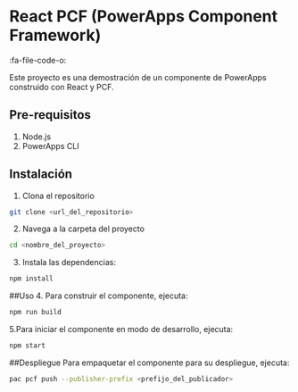 
# React PCF (PowerApps Component Framework)

:fa-file-code-o:

Este proyecto es una demostración de un componente de PowerApps construido con React y PCF.

## Pre-requisitos

1. Node.js
2. PowerApps CLI

## Instalación

1. Clona el repositorio

```bash
git clone <url_del_repositorio>
```

2.  Navega a la carpeta del proyecto

```bash
cd <nombre_del_proyecto>
```

3. Instala las dependencias:

```bash
npm install
```


  ##Uso
4. Para construir el componente, ejecuta:

```bash
npm run build
```

5.Para iniciar el componente en modo de desarrollo, ejecuta:

```bash
npm start
```

##Despliegue
Para empaquetar el componente para su despliegue, ejecuta:

```bash
pac pcf push --publisher-prefix <prefijo_del_publicador>
```